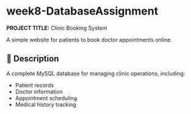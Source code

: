 # week8-DatabaseAssignment

**PROJECT TITLE:** Clinic Booking System

A simple website for patients to book doctor appointments online.

## 📖 Description
A complete MySQL database for managing clinic operations, including:
- Patient records
- Doctor information
- Appointment scheduling
- Medical history tracking

